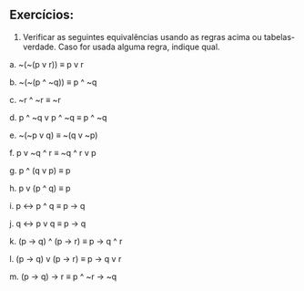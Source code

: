 
## Exercícios:
1. Verificar as seguintes equivalências usando as regras acima ou tabelas-verdade. Caso for usada alguma regra, indique qual.

a. ~(~(p v r)) ≡ p v r

b. ~(~(p ^ ~q)) ≡ p ^ ~q

c. ~r ^ ~r ≡ ~r

d. p ^ ~q v p ^ ~q ≡ p ^ ~q

e. ~(~p v q) ≡ ~(q v ~p)

f. p v ~q ^ r ≡ ~q ^ r v p

g. p ^ (q v p) ≡ p

h. p v (p ^ q) ≡ p

i. p ↔ p ^ q ≡ p → q

j. q ↔ p v q ≡ p → q

k. (p → q) ^ (p → r) ≡ p → q ^ r

l. (p → q) v (p → r) ≡ p → q v r

m. (p → q) → r ≡ p ^ ~r → ~q
